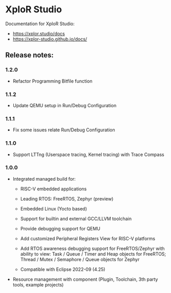 # XploR Studio

Documentation for XploR Studio:
- https://xplor.studio/docs
- https://xplor-studio.github.io/docs/

## Release notes:
### 1.2.0

- Refactor Programming Bitfile function

### 1.1.2

- Update QEMU setup in Run/Debug Configuration

### 1.1.1

- Fix some issues relate Run/Debug Configuration

### 1.1.0

- Support LTTng (Userspace tracing, Kernel tracing) with Trace Compass

### 1.0.0

- Integrated managed build for:

    - RISC-V embedded applications

    - Leading RTOS: FreeRTOS, Zephyr (preview)

    - Embedded Linux (Yocto based)

    - Support for builtin and external GCC/LLVM toolchain

    - Provide debugging support for QEMU

    - Add customized Peripheral Registers View for RISC-V platforms

    - Add RTOS awareness debugging support for FreeRTOS/Zephyr with ability to view: Task / Queue / Timer and Heap objects for FreeRTOS; Thread / Mutex / Semaphore / Queue objects for Zephyr

    - Compatible with Eclipse 2022-09 (4.25)

- Resource management with component (Plugin, Toolchain, 3th party tools, example projects)